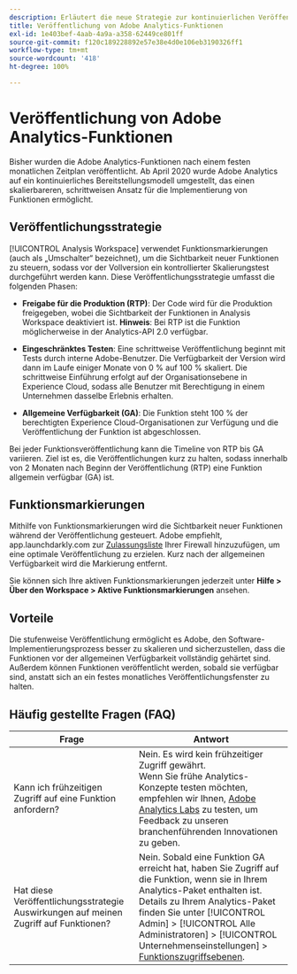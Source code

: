 ```yaml
---
description: Erläutert die neue Strategie zur kontinuierlichen Veröffentlichung von Funktionen für Adobe Analytics.
title: Veröffentlichung von Adobe Analytics-Funktionen
exl-id: 1e403bef-4aab-4a9a-a358-62449ce801ff
source-git-commit: f120c189228892e57e38e4d0e106eb3190326ff1
workflow-type: tm+mt
source-wordcount: '418'
ht-degree: 100%

---
```


# Veröffentlichung von Adobe Analytics-Funktionen

Bisher wurden die Adobe Analytics-Funktionen nach einem festen monatlichen Zeitplan veröffentlicht. Ab April 2020 wurde Adobe Analytics auf ein kontinuierliches Bereitstellungsmodell umgestellt, das einen skalierbareren, schrittweisen Ansatz für die Implementierung von Funktionen ermöglicht.

## Veröffentlichungsstrategie

[!UICONTROL Analysis Workspace] verwendet Funktionsmarkierungen (auch als „Umschalter“ bezeichnet), um die Sichtbarkeit neuer Funktionen zu steuern, sodass vor der Vollversion ein kontrollierter Skalierungstest durchgeführt werden kann. Diese Veröffentlichungsstrategie umfasst die folgenden Phasen:

* **Freigabe für die Produktion (RTP)**: Der Code wird für die Produktion freigegeben, wobei die Sichtbarkeit der Funktionen in Analysis Workspace deaktiviert ist. **Hinweis**: Bei RTP ist die Funktion möglicherweise in der Analytics-API 2.0 verfügbar.

* **Eingeschränktes Testen**: Eine schrittweise Veröffentlichung beginnt mit Tests durch interne Adobe-Benutzer. Die Verfügbarkeit der Version wird dann im Laufe einiger Monate von 0 % auf 100 % skaliert. Die schrittweise Einführung erfolgt auf der Organisationsebene in Experience Cloud, sodass alle Benutzer mit Berechtigung in einem Unternehmen dasselbe Erlebnis erhalten.

* **Allgemeine Verfügbarkeit (GA)**: Die Funktion steht 100 % der berechtigten Experience Cloud-Organisationen zur Verfügung und die Veröffentlichung der Funktion ist abgeschlossen.

Bei jeder Funktionsveröffentlichung kann die Timeline von RTP bis GA variieren. Ziel ist es, die Veröffentlichungen kurz zu halten, sodass innerhalb von 2 Monaten nach Beginn der Veröffentlichung (RTP) eine Funktion allgemein verfügbar (GA) ist.

## Funktionsmarkierungen

Mithilfe von Funktionsmarkierungen wird die Sichtbarkeit neuer Funktionen während der Veröffentlichung gesteuert. Adobe empfiehlt, app.launchdarkly.com zur [Zulassungsliste](https://experienceleague.adobe.com/docs/analytics/technotes/ip-addresses.html?lang=de) Ihrer Firewall hinzuzufügen, um eine optimale Veröffentlichung zu erzielen. Kurz nach der allgemeinen Verfügbarkeit wird die Markierung entfernt.

Sie können sich Ihre aktiven Funktionsmarkierungen jederzeit unter **Hilfe > Über den Workspace > Aktive Funktionsmarkierungen** ansehen.

## Vorteile

Die stufenweise Veröffentlichung ermöglicht es Adobe, den Software-Implementierungsprozess besser zu skalieren und sicherzustellen, dass die Funktionen vor der allgemeinen Verfügbarkeit vollständig gehärtet sind. Außerdem können Funktionen veröffentlicht werden, sobald sie verfügbar sind, anstatt sich an ein festes monatliches Veröffentlichungsfenster zu halten.

## Häufig gestellte Fragen (FAQ)

| Frage | Antwort |
| --- | --- |
| Kann ich frühzeitigen Zugriff auf eine Funktion anfordern? | Nein. Es wird kein frühzeitiger Zugriff gewährt.<br>Wenn Sie frühe Analytics-Konzepte testen möchten, empfehlen wir Ihnen, [Adobe Analytics Labs](https://experienceleague.adobe.com/docs/analytics/analyze/tech-previews/overview.html?lang=de) zu testen, um Feedback zu unseren branchenführenden Innovationen zu geben. |
| Hat diese Veröffentlichungsstrategie Auswirkungen auf meinen Zugriff auf Funktionen? | Nein. Sobald eine Funktion GA erreicht hat, haben Sie Zugriff auf die Funktion, wenn sie in Ihrem Analytics-Paket enthalten ist.<br>Details zu Ihrem Analytics-Paket finden Sie unter [!UICONTROL Admin] > [!UICONTROL Alle Administratoren] > [!UICONTROL Unternehmenseinstellungen] > [Funktionszugriffsebenen](https://experienceleague.adobe.com/docs/analytics/admin/company-settings/feature-access-levels.html?lang=de). |
